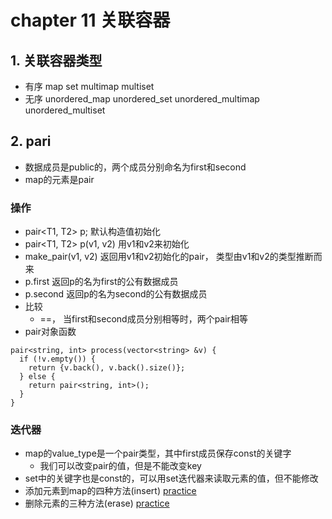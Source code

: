 # chapter 11 关联容器

## 1. 关联容器类型
- 有序
map set multimap multiset
-  无序
unordered_map unordered_set unordered_multimap unordered_multiset

## 2. pari
- 数据成员是public的，两个成员分别命名为first和second
- map的元素是pair
### 操作
- pair<T1, T2> p;  默认构造值初始化
- pair<T1, T2> p(v1, v2) 用v1和v2来初始化
- make_pair(v1, v2) 返回用v1和v2初始化的pair， 类型由v1和v2的类型推断而来
- p.first 返回p的名为first的公有数据成员
- p.second 返回p的名为second的公有数据成员
- 比较
  - ==， 当first和second成员分别相等时，两个pair相等
- pair对象函数
```
pair<string, int> process(vector<string> &v) {
  if (!v.empty()) {
    return {v.back(), v.back().size()};
  } else {
    return pair<string, int>();
  }
}
```

### 迭代器
- map的value_type是一个pair类型，其中first成员保存const的关键字
  - 我们可以改变pair的值，但是不能改变key
- set中的关键字也是const的，可以用set迭代器来读取元素的值，但不能修改
- 添加元素到map的四种方法(insert) [practice](insert.cpp)
- 删除元素的三种方法(erase) [practice](delete.cpp)

